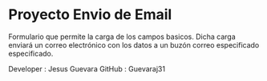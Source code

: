 # Proyecto Envio de Email

Formulario que permite la 
carga de los campos basicos.
Dicha carga enviará un 
correo electrónico con los datos 
a un buzón correo especificado 
especificado.

Developer 	: 	Jesus Guevara
GitHub 		: 	Guevaraj31




